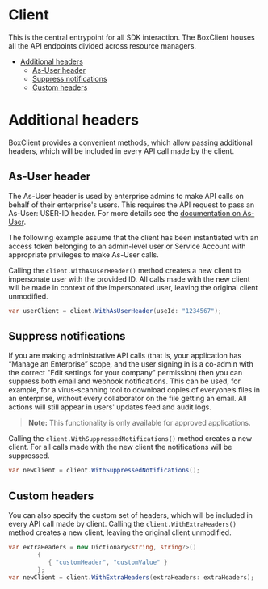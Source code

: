 # Client

This is the central entrypoint for all SDK interaction. The BoxClient houses all the API endpoints
divided across resource managers.

<!-- START doctoc generated TOC please keep comment here to allow auto update -->
<!-- DON'T EDIT THIS SECTION, INSTEAD RE-RUN doctoc TO UPDATE -->

- [Additional headers](#additional-headers)
  - [As-User header](#as-user-header)
  - [Suppress notifications](#suppress-notifications)
  - [Custom headers](#custom-headers)

<!-- END doctoc generated TOC please keep comment here to allow auto update -->

# Additional headers

BoxClient provides a convenient methods, which allow passing additional headers, which will be included
in every API call made by the client.

## As-User header

The As-User header is used by enterprise admins to make API calls on behalf of their enterprise's users.
This requires the API request to pass an As-User: USER-ID header. For more details see the [documentation on As-User](https://developer.box.com/en/guides/authentication/oauth2/as-user/).

The following example assume that the client has been instantiated with an access token belonging to an admin-level user
or Service Account with appropriate privileges to make As-User calls.

Calling the `client.WithAsUserHeader()` method creates a new client to impersonate user with the provided ID.
All calls made with the new client will be made in context of the impersonated user, leaving the original client unmodified.

<!-- sample x_auth init_with_as_user_header -->

```c#
var userClient = client.WithAsUserHeader(useId: "1234567");
```

## Suppress notifications

If you are making administrative API calls (that is, your application has “Manage an Enterprise”
scope, and the user signing in is a co-admin with the correct "Edit settings for your company"
permission) then you can suppress both email and webhook notifications. This can be used, for
example, for a virus-scanning tool to download copies of everyone’s files in an enterprise,
without every collaborator on the file getting an email. All actions will still appear in users'
updates feed and audit logs.

> **Note:** This functionality is only available for approved applications.

Calling the `client.WithSuppressedNotifications()` method creates a new client.
For all calls made with the new client the notifications will be suppressed.

```c#
var newClient = client.WithSuppressedNotifications();
```

## Custom headers

You can also specify the custom set of headers, which will be included in every API call made by client.
Calling the `client.WithExtraHeaders()` method creates a new client, leaving the original client unmodified.

```c#
var extraHeaders = new Dictionary<string, string?>()
        {
           { "customHeader", "customValue" }
        };
var newClient = client.WithExtraHeaders(extraHeaders: extraHeaders);
```

